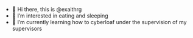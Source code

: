- 👋 Hi there, this is @exaithrg
- 👀 I’m interested in eating and sleeping
- 🌱 I’m currently learning how to cyberloaf under the supervision of my supervisors

<!---
exaithrg/exaithrg is a ✨ special ✨ repository because its `README.md` (this file) appears on your GitHub profile.
You can click the Preview link to take a look at your changes.
--->
